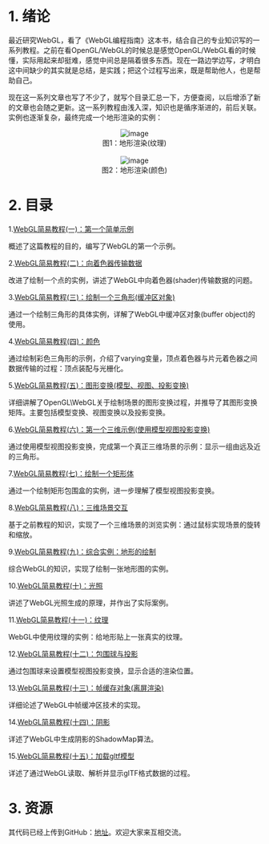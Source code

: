# 1. 绪论
最近研究WebGL，看了《WebGL编程指南》这本书，结合自己的专业知识写的一系列教程。之前在看OpenGL/WebGL的时候总是感觉OpenGL/WebGL看的时候懂，实际用起来却挺难，感觉中间总是隔着很多东西。现在一路边学边写，才明白这中间缺少的其实就是总结，是实践；把这个过程写出来，既是帮助他人，也是帮助自己。

现在这一系列文章也写了不少了，就写个目录汇总一下，方便查阅，以后增添了新的文章也会随之更新。这一系列教程由浅入深，知识也是循序渐进的，前后关联。实例也逐渐复杂，最终完成一个地形渲染的实例：<div align=center> ![image][imglink1]<div>图1：地形渲染(纹理)</div></div><br><div align=center> ![image][imglink2]<div>图2：地形渲染(颜色)</div></div>

# 2. 目录

1.[WebGL简易教程(一)：第一个简单示例][netlink1]

概述了这篇教程的目的，编写了WebGL的第一个示例。

2.[WebGL简易教程(二)：向着色器传输数据][netlink2]

改进了绘制一个点的实例，讲述了WebGL中向着色器(shader)传输数据的问题。

3.[WebGL简易教程(三)：绘制一个三角形(缓冲区对象)][netlink3]

通过一个绘制三角形的具体实例，详解了WebGL中缓冲区对象(buffer object)的使用。

4.[WebGL简易教程(四)：颜色][netlink4]

通过绘制彩色三角形的示例，介绍了varying变量，顶点着色器与片元着色器之间数据传输的过程：顶点装配与光栅化。

5.[WebGL简易教程(五)：图形变换(模型、视图、投影变换)][netlink5]

详细讲解了OpenGL\WebGL关于绘制场景的图形变换过程，并推导了其图形变换矩阵。主要包括模型变换、视图变换以及投影变换。

6.[WebGL简易教程(六)：第一个三维示例(使用模型视图投影变换)][netlink6]

通过使用模型视图投影变换，完成第一个真正三维场景的示例：显示一组由远及近的三角形。

7.[WebGL简易教程(七)：绘制一个矩形体][netlink7]

通过一个绘制矩形包围盒的实例，进一步理解了模型视图投影变换。

8.[WebGL简易教程(八)：三维场景交互][netlink8]

基于之前教程的知识，实现了一个三维场景的浏览实例：通过鼠标实现场景的旋转和缩放。

9.[WebGL简易教程(九)：综合实例：地形的绘制][netlink9]

综合WebGL的知识，实现了绘制一张地形图的实例。

10.[WebGL简易教程(十)：光照][netlink10]

讲述了WebGL光照生成的原理，并作出了实际案例。

11.[WebGL简易教程(十一)：纹理][netlink11]

WebGL中使用纹理的实例：给地形贴上一张真实的纹理。

12.[WebGL简易教程(十二)：包围球与投影][netlink12]

通过包围球来设置模型视图投影变换，显示合适的渲染位置。

13.[WebGL简易教程(十三)：帧缓存对象(离屏渲染)][netlink13]

详细论述了WebGL中帧缓冲区技术的实现。

14.[WebGL简易教程(十四)：阴影][netlink14]

详述了WebGL中生成阴影的ShadowMap算法。

15.[WebGL简易教程(十五)：加载gltf模型][netlink15]

详述了通过WebGL读取、解析并显示glTF格式数据的过程。

# 3. 资源
其代码已经上传到GitHub：[地址](https://github.com/haozhuanlan/WebGLTutorial)。欢迎大家来互相交流。

[imglink1]:https://github.com/fafa1899/WebGLTutorial/blob/master/1.gif
[imglink2]:https://github.com/fafa1899/WebGLTutorial/blob/master/2.gif

[netlink1]:https://www.haozhuanlan.com/p/6
[netlink2]:https://www.haozhuanlan.com/p/7
[netlink3]:https://www.haozhuanlan.com/p/8
[netlink4]:https://www.haozhuanlan.com/p/9
[netlink5]:https://www.haozhuanlan.com/p/10
[netlink6]:https://www.haozhuanlan.com/p/11
[netlink7]:https://www.haozhuanlan.com/p/12
[netlink8]:https://www.haozhuanlan.com/p/13
[netlink9]:https://www.haozhuanlan.com/p/14
[netlink10]:https://www.haozhuanlan.com/p/15
[netlink11]:https://www.haozhuanlan.com/p/16
[netlink12]:https://www.haozhuanlan.com/p/17
[netlink13]:https://www.haozhuanlan.com/p/18
[netlink14]:https://www.haozhuanlan.com/p/19
[netlink15]:https://www.haozhuanlan.com/p/20


